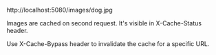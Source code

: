 http://localhost:5080/images/dog.jpg

Images are cached on second request. It's visible in X-Cache-Status header.

Use X-Cache-Bypass header to invalidate the cache for a specific URL.
